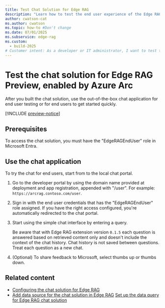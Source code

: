 ```yaml
---
title: Test Chat Solution for Edge RAG
description: "Learn how to test the end user experience of the Edge RAG chat solution to evaluate AI-powered search in hybrid or multicloud environments."
author: cwatson-cat
ms.author: cwatson
ms.topic: how-to #Don't change
ms.date: 07/01/2025
ms.subservice: edge-rag
ms.custom:
  - build-2025
# Customer intent: As a developer or IT administrator, I want to test the Edge RAG chat solution using the provided application, so that I can assess the performance and user experience of AI-powered search in hybrid or multicloud environments.
---
```


# Test the chat solution for Edge RAG Preview, enabled by Azure Arc

After you built the chat solution, use the out-of-the-box chat application for end user testing or for end users to get started quickly.

[!INCLUDE [preview-notice](includes/preview-notice.md)]

## Prerequisites

To access the chat solution, you must have the "EdgeRAGEndUser" role in Microsoft Entra.

## Use the chat application

To try the chat for end users, start from to the local chat portal.

1. Go to the developer portal by using the domain name provided at deployment and app registration, appended with "/user". For example: `https://arcrag.contoso.com/user`.
1. Sign in with the end user credentials that has the "EdgeRAGEndUser" role assigned. If you have the right access configured, you're automatically redirected to the chat portal.
1. Start using the simple chat interface by entering a query.

    Be aware that with Edge RAG extension version `0.1.5` each question is answered based on retrieved content only and doesn't include the context of the chat history. Chat history is not saved between questions. Treat each question as a new chat.
1. (Optional) To share feedback to Microsoft, select thumbs up or thumbs down.

## Related content

- [Configuring the chat solution for Edge RAG](build-chat-solution-overview.md)
- [Add data source for the chat solution in Edge RAG](add-data-source.md)
[Set up the data query for Edge RAG chat solution](set-up-data-query.md)

